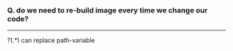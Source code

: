 ### Q. do we need to re-build image every time we change our code?

---

?(.\*) can replace path-variable

